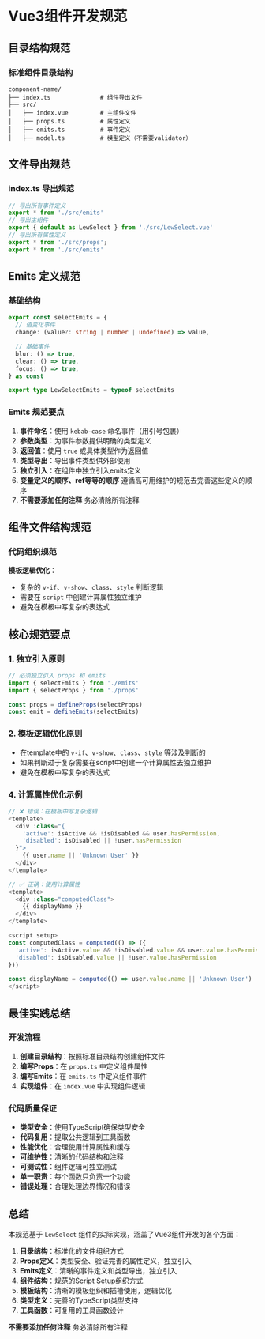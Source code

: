 # Vue3组件开发规范

## 目录结构规范

### 标准组件目录结构

```
component-name/
├── index.ts              # 组件导出文件
├── src/
│   ├── index.vue         # 主组件文件
│   ├── props.ts          # 属性定义
│   ├── emits.ts          # 事件定义
│   ├── model.ts          # 模型定义（不需要validator）
```

## 文件导出规范

### index.ts 导出规范

```typescript
// 导出所有事件定义
export * from './src/emits'
// 导出主组件
export { default as LewSelect } from './src/LewSelect.vue'
// 导出所有属性定义
export * from './src/props';
export * from './src/emits'
```

## Emits 定义规范

### 基础结构

```typescript
export const selectEmits = {
  // 值变化事件
  change: (value?: string | number | undefined) => value,

  // 基础事件
  blur: () => true,
  clear: () => true,
  focus: () => true,
} as const

export type LewSelectEmits = typeof selectEmits
```

### Emits 规范要点

1. **事件命名**：使用 `kebab-case` 命名事件（用引号包裹）
2. **参数类型**：为事件参数提供明确的类型定义
3. **返回值**：使用 `true` 或具体类型作为返回值
4. **类型导出**：导出事件类型供外部使用
5. **独立引入**：在组件中独立引入emits定义
6. **变量定义的顺序、ref等等的顺序** 遵循高可用维护的规范去完善这些定义的顺序
7. **不需要添加任何注释** 务必清除所有注释

## 组件文件结构规范

### 代码组织规范

**模板逻辑优化**：

- 复杂的 `v-if`、`v-show`、`class`、`style` 判断逻辑
- 需要在 `script` 中创建计算属性独立维护
- 避免在模板中写复杂的表达式

## 核心规范要点

### 1. 独立引入原则

```typescript
// 必须独立引入 props 和 emits
import { selectEmits } from './emits'
import { selectProps } from './props'

const props = defineProps(selectProps)
const emit = defineEmits(selectEmits)
```

### 2. 模板逻辑优化原则

- 在template中的 `v-if`、`v-show`、`class`、`style` 等涉及判断的
- 如果判断过于复杂需要在script中创建一个计算属性去独立维护
- 避免在模板中写复杂的表达式

### 4. 计算属性优化示例

```typescript
// ❌ 错误：在模板中写复杂逻辑
<template>
  <div :class="{
    'active': isActive && !isDisabled && user.hasPermission,
    'disabled': isDisabled || !user.hasPermission
  }">
    {{ user.name || 'Unknown User' }}
  </div>
</template>

// ✅ 正确：使用计算属性
<template>
  <div :class="computedClass">
    {{ displayName }}
  </div>
</template>

<script setup>
const computedClass = computed(() => ({
  'active': isActive.value && !isDisabled.value && user.value.hasPermission,
  'disabled': isDisabled.value || !user.value.hasPermission
}))

const displayName = computed(() => user.value.name || 'Unknown User')
</script>
```

## 最佳实践总结

### 开发流程

1. **创建目录结构**：按照标准目录结构创建组件文件
2. **编写Props**：在 `props.ts` 中定义组件属性
3. **编写Emits**：在 `emits.ts` 中定义组件事件
4. **实现组件**：在 `index.vue` 中实现组件逻辑

### 代码质量保证

- **类型安全**：使用TypeScript确保类型安全
- **代码复用**：提取公共逻辑到工具函数
- **性能优化**：合理使用计算属性和缓存
- **可维护性**：清晰的代码结构和注释
- **可测试性**：组件逻辑可独立测试
- **单一职责**：每个函数只负责一个功能
- **错误处理**：合理处理边界情况和错误

## 总结

本规范基于 `LewSelect` 组件的实际实现，涵盖了Vue3组件开发的各个方面：

1. **目录结构**：标准化的文件组织方式
2. **Props定义**：类型安全、验证完善的属性定义，独立引入
3. **Emits定义**：清晰的事件定义和类型导出，独立引入
4. **组件结构**：规范的Script Setup组织方式
5. **模板结构**：清晰的模板组织和插槽使用，逻辑优化
6. **类型定义**：完善的TypeScript类型支持
7. **工具函数**：可复用的工具函数设计

**不需要添加任何注释** 务必清除所有注释
